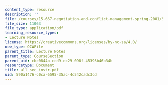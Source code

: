 ```yaml
---
content_type: resource
description: ''
file: /courses/15-667-negotiation-and-conflict-management-spring-2001/590a1476c0ca659535ac4c542cadc3cd_all_sec_instr.pdf
file_size: 11063
file_type: application/pdf
learning_resource_types:
- Lecture Notes
license: https://creativecommons.org/licenses/by-nc-sa/4.0/
ocw_type: OCWFile
parent_title: Lecture Notes
parent_type: CourseSection
parent_uid: cbc0844b-ccd9-ec29-098f-45393b46b34b
resourcetype: Document
title: all_sec_instr.pdf
uid: 590a1476-c0ca-6595-35ac-4c542cadc3cd
---
```

